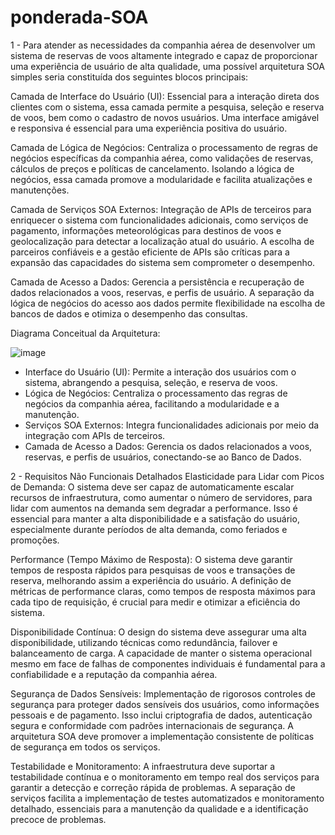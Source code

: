 # ponderada-SOA

1 - Para atender as necessidades da companhia aérea de desenvolver um sistema de reservas de voos altamente integrado e capaz de proporcionar uma experiência de usuário de alta qualidade, uma possível arquitetura SOA simples seria constituída dos seguintes blocos principais:

Camada de Interface do Usuário (UI): Essencial para a interação direta dos clientes com o sistema, essa camada permite a pesquisa, seleção e reserva de voos, bem como o cadastro de novos usuários. Uma interface amigável e responsiva é essencial para uma experiência positiva do usuário.

Camada de Lógica de Negócios: Centraliza o processamento de regras de negócios específicas da companhia aérea, como validações de reservas, cálculos de preços e políticas de cancelamento. Isolando a lógica de negócios, essa camada promove a modularidade e facilita atualizações e manutenções.

Camada de Serviços SOA Externos: Integração de APIs de terceiros para enriquecer o sistema com funcionalidades adicionais, como serviços de pagamento, informações meteorológicas para destinos de voos e geolocalização para detectar a localização atual do usuário. A escolha de parceiros confiáveis e a gestão eficiente de APIs são críticas para a expansão das capacidades do sistema sem comprometer o desempenho.

Camada de Acesso a Dados: Gerencia a persistência e recuperação de dados relacionados a voos, reservas, e perfis de usuário. A separação da lógica de negócios do acesso aos dados permite flexibilidade na escolha de bancos de dados e otimiza o desempenho das consultas.

Diagrama Conceitual da Arquitetura:

![image](https://github.com/isarocha04/ponderada-SOA/assets/99424901/50bbbd39-4ed8-4429-8262-1e9b712c1213)

 - Interface do Usuário (UI): Permite a interação dos usuários com o sistema, abrangendo a pesquisa, seleção, e reserva de voos.
 - Lógica de Negócios: Centraliza o processamento das regras de negócios da companhia aérea, facilitando a modularidade e a manutenção.
 - Serviços SOA Externos: Integra funcionalidades adicionais por meio da integração com APIs de terceiros.
 - Camada de Acesso a Dados: Gerencia os dados relacionados a voos, reservas, e perfis de usuários, conectando-se ao Banco de Dados.

2 -  Requisitos Não Funcionais Detalhados
Elasticidade para Lidar com Picos de Demanda: O sistema deve ser capaz de automaticamente escalar recursos de infraestrutura, como aumentar o número de servidores, para lidar com aumentos na demanda sem degradar a performance. Isso é essencial para manter a alta disponibilidade e a satisfação do usuário, especialmente durante períodos de alta demanda, como feriados e promoções.

Performance (Tempo Máximo de Resposta): O sistema deve garantir tempos de resposta rápidos para pesquisas de voos e transações de reserva, melhorando assim a experiência do usuário. A definição de métricas de performance claras, como tempos de resposta máximos para cada tipo de requisição, é crucial para medir e otimizar a eficiência do sistema.

Disponibilidade Contínua: O design do sistema deve assegurar uma alta disponibilidade, utilizando técnicas como redundância, failover e balanceamento de carga. A capacidade de manter o sistema operacional mesmo em face de falhas de componentes individuais é fundamental para a confiabilidade e a reputação da companhia aérea.

Segurança de Dados Sensíveis: Implementação de rigorosos controles de segurança para proteger dados sensíveis dos usuários, como informações pessoais e de pagamento. Isso inclui criptografia de dados, autenticação segura e conformidade com padrões internacionais de segurança. A arquitetura SOA deve promover a implementação consistente de políticas de segurança em todos os serviços.

Testabilidade e Monitoramento: A infraestrutura deve suportar a testabilidade contínua e o monitoramento em tempo real dos serviços para garantir a detecção e correção rápida de problemas. A separação de serviços facilita a implementação de testes automatizados e monitoramento detalhado, essenciais para a manutenção da qualidade e a identificação precoce de problemas.
